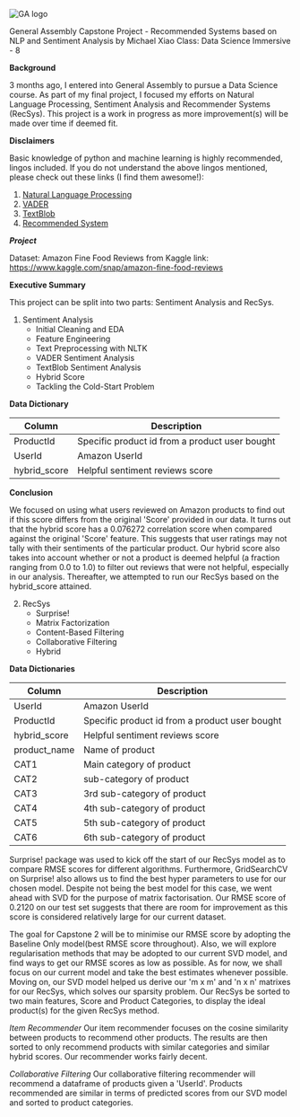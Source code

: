 ![GA logo](https://camo.githubusercontent.com/6ce15b81c1f06d716d753a61f5db22375fa684da/68747470733a2f2f67612d646173682e73332e616d617a6f6e6177732e636f6d2f70726f64756374696f6e2f6173736574732f6c6f676f2d39663838616536633963333837313639306533333238306663663535376633332e706e67)

General Assembly Capstone Project - Recommended Systems based on NLP and Sentiment Analysis
by Michael Xiao
Class: Data Science Immersive - 8

__Background__

3 months ago, I entered into General Assembly to pursue a Data Science course. As part of my final project, I focused my efforts on Natural Language Processing, Sentiment Analysis and Recommender Systems (RecSys). This project is a work in progress as more improvement(s) will be made over time if deemed fit.

__Disclaimers__

Basic knowledge of python and machine learning is highly recommended, lingos included. If you do not understand the above lingos mentioned, please check out these links (I find them awesome!):
1. [Natural Language Processing](https://www.analyticsvidhya.com/blog/2017/01/ultimate-guide-to-understand-implement-natural-language-processing-codes-in-python/ "NLP")
2. [VADER](https://medium.com/analytics-vidhya/simplifying-social-media-sentiment-analysis-using-vader-in-python-f9e6ec6fc52f "VADER")
3. [TextBlob](https://www.analyticsvidhya.com/blog/2018/02/natural-language-processing-for-beginners-using-textblob/ "TextBlob")
4. [Recommended System](https://www.analyticsvidhya.com/blog/2016/06/quick-guide-build-recommendation-engine-python/ "RecSys")

___Project___

Dataset: Amazon Fine Food Reviews from Kaggle
link: https://www.kaggle.com/snap/amazon-fine-food-reviews

__Executive Summary__

This project can be split into two parts: Sentiment Analysis and RecSys.
1. Sentiment Analysis
   - Initial Cleaning and EDA
   - Feature Engineering
   - Text Preprocessing with NLTK
   - VADER Sentiment Analysis
   - TextBlob Sentiment Analysis
   - Hybrid Score
   - Tackling the Cold-Start Problem

**Data Dictionary**

|Column|Description|
|------|------|
|ProductId|Specific product id from a product user bought|
|UserId|Amazon UserId|
|hybrid_score|Helpful sentiment reviews score|

__Conclusion__

We focused on using what users reviewed on Amazon products to find out if this score differs from the original 'Score' provided in our data. It turns out that the hybrid score has a 0.076272 correlation score when compared against the original 'Score' feature. This suggests that user ratings may not tally with their sentiments of the particular product. Our hybrid score also takes into account whether or not a product is deemed helpful (a fraction ranging from 0.0 to 1.0) to filter out reviews that were not helpful, especially in our analysis. Thereafter, we attempted to run our RecSys based on the hybrid_score attained.

2. RecSys
   - Surprise!
   - Matrix Factorization
   - Content-Based Filtering
   - Collaborative Filtering
   - Hybrid 

**Data Dictionaries**

|Column|Description|
|---|---|
|UserId|Amazon UserId|
|ProductId|Specific product id from a product user bought|
|hybrid_score|Helpful sentiment reviews score|
|product_name|Name of product|
|CAT1|Main category of product|
|CAT2|sub-category of product|
|CAT3|3rd sub-category of product|
|CAT4|4th sub-category of product|
|CAT5|5th sub-category of product|
|CAT6|6th sub-category of product|

Surprise! package  was used to kick off the start of our RecSys model as to compare RMSE scores for different algorithms. Furthermore, GridSearchCV on Surprise! also allows us to find the best hyper parameters to use for our chosen model. Despite not being the best model for this case, we went ahead with SVD for the purpose of matrix factorisation. Our RMSE score of 0.2120 on our test set suggests that there are room for improvement as this score is considered relatively large for our current dataset. 

The goal for Capstone 2 will be to minimise our RMSE score by adopting the Baseline Only model(best RMSE score throughout). Also, we will explore regularisation methods that may be adopted to our current SVD model, and find ways to get our RMSE scores as low as possible. As for now, we shall focus on our current model and take the best estimates whenever possible. Moving on, our SVD model helped us derive our 'm x m' and 'n x n' matrixes for our RecSys, which solves our sparsity problem. Our RecSys be sorted to two main features, Score and Product Categories, to display the ideal product(s) for the given RecSys method.

_Item Recommender_
Our item recommender focuses on the cosine similarity between products to recommend other products. The results are then sorted to only recommend products with similar categories and similar hybrid scores. Our recommender works fairly decent.

_Collaborative Filtering_
Our collaborative filtering recommender will recommend a dataframe of products given a 'UserId'. Products recommended are similar in terms of predicted scores from our SVD model and sorted to product categories. 
